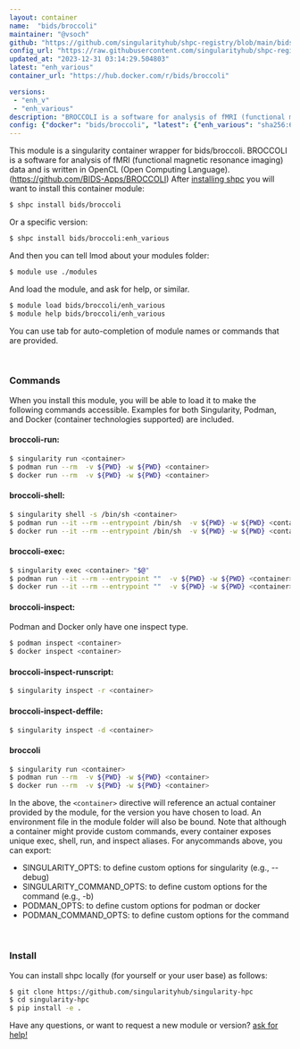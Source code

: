 ```yaml
---
layout: container
name:  "bids/broccoli"
maintainer: "@vsoch"
github: "https://github.com/singularityhub/shpc-registry/blob/main/bids/broccoli/container.yaml"
config_url: "https://raw.githubusercontent.com/singularityhub/shpc-registry/main/bids/broccoli/container.yaml"
updated_at: "2023-12-31 03:14:29.504803"
latest: "enh_various"
container_url: "https://hub.docker.com/r/bids/broccoli"

versions:
 - "enh_v"
 - "enh_various"
description: "BROCCOLI is a software for analysis of fMRI (functional magnetic resonance imaging) data and is written in OpenCL (Open Computing Language).  (https://github.com/BIDS-Apps/BROCCOLI)"
config: {"docker": "bids/broccoli", "latest": {"enh_various": "sha256:64050b22ef4a843a6651b3d782cdf26d7c6e6994ff7994ae9707b7e359ad3602"}, "tags": {"enh_v": "sha256:1ae7cc35e6299fbd6ee020fbe39379d65bc7103b853eae707b8f3f2581c3bee4", "enh_various": "sha256:64050b22ef4a843a6651b3d782cdf26d7c6e6994ff7994ae9707b7e359ad3602"}, "filter": ["enh_v"], "maintainer": "@vsoch", "description": "BROCCOLI is a software for analysis of fMRI (functional magnetic resonance imaging) data and is written in OpenCL (Open Computing Language).  (https://github.com/BIDS-Apps/BROCCOLI)", "url": "https://hub.docker.com/r/bids/broccoli"}
---
```


This module is a singularity container wrapper for bids/broccoli.
BROCCOLI is a software for analysis of fMRI (functional magnetic resonance imaging) data and is written in OpenCL (Open Computing Language).  (https://github.com/BIDS-Apps/BROCCOLI)
After [installing shpc](#install) you will want to install this container module:


```bash
$ shpc install bids/broccoli
```

Or a specific version:

```bash
$ shpc install bids/broccoli:enh_various
```

And then you can tell lmod about your modules folder:

```bash
$ module use ./modules
```

And load the module, and ask for help, or similar.

```bash
$ module load bids/broccoli/enh_various
$ module help bids/broccoli/enh_various
```

You can use tab for auto-completion of module names or commands that are provided.

<br>

### Commands

When you install this module, you will be able to load it to make the following commands accessible.
Examples for both Singularity, Podman, and Docker (container technologies supported) are included.

#### broccoli-run:

```bash
$ singularity run <container>
$ podman run --rm  -v ${PWD} -w ${PWD} <container>
$ docker run --rm  -v ${PWD} -w ${PWD} <container>
```

#### broccoli-shell:

```bash
$ singularity shell -s /bin/sh <container>
$ podman run --it --rm --entrypoint /bin/sh  -v ${PWD} -w ${PWD} <container>
$ docker run --it --rm --entrypoint /bin/sh  -v ${PWD} -w ${PWD} <container>
```

#### broccoli-exec:

```bash
$ singularity exec <container> "$@"
$ podman run --it --rm --entrypoint ""  -v ${PWD} -w ${PWD} <container> "$@"
$ docker run --it --rm --entrypoint ""  -v ${PWD} -w ${PWD} <container> "$@"
```

#### broccoli-inspect:

Podman and Docker only have one inspect type.

```bash
$ podman inspect <container>
$ docker inspect <container>
```

#### broccoli-inspect-runscript:

```bash
$ singularity inspect -r <container>
```

#### broccoli-inspect-deffile:

```bash
$ singularity inspect -d <container>
```



#### broccoli

```bash
$ singularity run <container>
$ podman run --rm  -v ${PWD} -w ${PWD} <container>
$ docker run --rm  -v ${PWD} -w ${PWD} <container>
```


In the above, the `<container>` directive will reference an actual container provided
by the module, for the version you have chosen to load. An environment file in the
module folder will also be bound. Note that although a container
might provide custom commands, every container exposes unique exec, shell, run, and
inspect aliases. For anycommands above, you can export:

 - SINGULARITY_OPTS: to define custom options for singularity (e.g., --debug)
 - SINGULARITY_COMMAND_OPTS: to define custom options for the command (e.g., -b)
 - PODMAN_OPTS: to define custom options for podman or docker
 - PODMAN_COMMAND_OPTS: to define custom options for the command

<br>

### Install

You can install shpc locally (for yourself or your user base) as follows:

```bash
$ git clone https://github.com/singularityhub/singularity-hpc
$ cd singularity-hpc
$ pip install -e .
```

Have any questions, or want to request a new module or version? [ask for help!](https://github.com/singularityhub/singularity-hpc/issues)